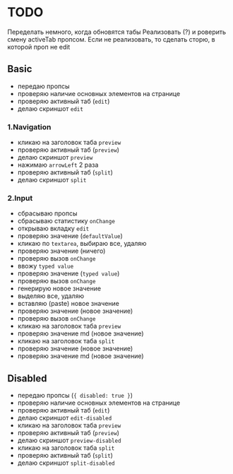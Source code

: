 
# TODO

Переделать немного, когда обновятся табы
Реализовать (?) и роверить смену activeTab пропсом. Если не реализовать, то сделать сторю, в которой проп не edit


## Basic

- передаю пропсы
- проверяю наличие основных элементов на странице
- проверяю активный таб (`edit`)
- делаю скриншот `edit`

### 1.Navigation

- кликаю на заголовок таба `preview`
- проверяю активный таб (`preview`)
- делаю скриншот `preview`
- нажимаю `arrowLeft` 2 раза
- проверяю активный таб (`split`)
- делаю скриншот `split`

### 2.Input

- сбрасываю пропсы
- сбрасываю статистику `onChange`
- открываю вкладку `edit`
- проверяю значение (`defaultValue`)
- кликаю по `textarea`, выбираю все, удаляю
- проверяю значение (ничего)
- проверяю вызов `onChange`
- ввожу `typed value`
- проверяю значение (`typed value`)
- проверяю вызов `onChange`
- генерирую новое значение
- выделяю все, удаляю
- вставляю (paste) новое значение
- проверяю значение (новое значение)
- проверяю вызов `onChange`
- кликаю на заголовок таба `preview`
- проверяю значение md (новое значение)
- кликаю на заголовок таба `split`
- проверяю значение (новое значение)
- проверяю значение md (новое значение)


## Disabled

- передаю пропсы (`{ disabled: true }`)
- проверяю наличие основных элементов на странице
- проверяю активный таб (`edit`)
- делаю скриншот `edit-disabled`
- кликаю на заголовок таба `preview`
- проверяю активный таб (`preview`)
- делаю скриншот `preview-disabled`
- кликаю на заголовок таба `split`
- проверяю активный таб (`split`)
- делаю скриншот `split-disabled`